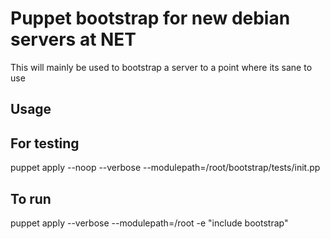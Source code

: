 Puppet bootstrap for new debian servers at NET
============================================
 This will mainly be used to bootstrap a server to a point where its sane to use

Usage
-----

For testing
-----------
puppet apply --noop --verbose --modulepath=/root/bootstrap/tests/init.pp

To run
------
puppet apply --verbose --modulepath=/root -e "include bootstrap"

